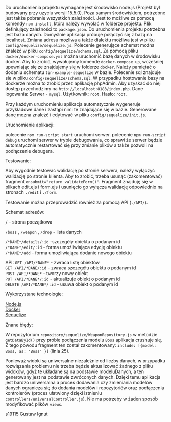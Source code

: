 Do uruchomienia projektu wymagane jest środowisko node.js (Projekt był budowany przy użyciu wersji 15.5.0). Poza samym środowiskiem,
potrzebne jest także pobranie wszystkich zależności. Jest to możliwe za pomocą komendy `npm install`, która należy wywołać w folderze projektu.
Plik definiujący zależności to `package.json`.
Do uruchomienia projektu potrzebna jest baza danych. Domyślnie aplikacja próbuje połączyć się z bazą na localhost.
Zmiana adresu możliwa a także dialektu możliwa jest w pliku `config/sequelize/sequelize.js`. 
Polecenie generujące schemat można znaleźć w pliku `config/sequelize/schema.sql`.
Za pomocą pliku `docker/docker-compose.yml` można uruchomić bazę danych w środowisku docker. Aby to zrobić, wywołujemy komendę `docker-compose up`, 
wcześniej upewniając się że znajdujemy się w folderze `docker`. 
Należy pamiętać o dodaniu schematu `tin-example-sequelize` w bazie. Polecenie sql znajduje sie w pliku `config/sequelize/schema.sql`.
W przypadku hostowanie bazy na dockerze można to zrobić przez aplikację phpAdmin. Aby uzyskać do niej dostęp przechodzimy na `http://localhost:8183/index.php`.
Dane logowania: Serwer - `mysql`. Użytkownik: `root`. Hasło: `root`. 

Przy każdym uruchomieniu aplikacja automatycznie wygeneruje przykładowe dane i zastąpi nimi te znajdujące się w bazie.
Generowane danę można znaleźć i edytować w pliku `config/sequelize/init.js`.

Uruchomienie aplikacji:

polecenie `npm run-script start` uruchomi serwer.
polecenie `npm run-script debug` uruchomi serwer w trybie debugowania, co sprawi że serwer będzie automatycznie restartować się przy zmianie plików a także pozwoli na podłączenie debugera.

Testowanie:

Aby wygodnie testować walidację po stronie serwera, należy wyłączyć walidację po stronie klienta. Aby to zrobić, trzeba usunąć (zakomentować)
fragment `onsubmit="return validateForm()"`. Fragment znajduję  się w plikach edit.ejs i form.ejs i usunięcio go wyłącza walidację odpowiednio na stronach
`./edit` i `./form`.  

Testowanie można przeprowadzić również za pomocą API (`./API/`).

Schemat adresów:

`/` - strona początkowa

`/boss` , `/weapon` , `/drop` - lista danych

`/*DANE*/details/:id` -szczegóły obiektu o podanym id <br/>
`/*DANE*/edit/:id` - forma umożliwiająca edycję obiektu <br/>
`/*DANE*/add` - forma umożliwiająca dodanie nowego obiektu <br/>

API:
`GET /API/*DANE*` - zwraca listę obiektów <br/>
`GET /API/*DANE/:id` - zwraca szczegółu obiektu o podanym id <br/>
`POST /API/*DANE*` - tworzy nowy obiekt <br/>
`PUT /API/*DANE*/:id` - aktualizuje obiekt o podanym id <br/>
`DELETE /API/*DANE*/:id` - usuwa obiekt o podanym id <br/>

Wykorzystane technologie:

[Node.js](https://nodejs.org) <br/>
[Docker](https://www.docker.com) <br/>
[Sequelize](https://sequelize.org) <br/>

Znane błędy:

W repozytorium `repository/sequelize/WeaponRepository.js` w metodzie `getDataById()` 
przy próbie podłączenia modelu `Boss` aplikacja crushuje się. Z tego powodu fragment ten 
został zakomentowany:
`include: [{model: Boss, as: 'Boss' }]` (linia 25).

Ponieważ widoki są uniwersalne niezależnie od liczby danych, w przypadku rozwiązania problemu nie trzeba będzie aktualizować
żadnego z pliku widoków, gdyż te układane są na podstawie modeluDanych, a ten generowany jest na podstawie zwróconych danych.
Dzięki temu aplikacja jest bardzo uniwersalna a proces dodawania czy zmieniania modelów danych ogranicza się do dodania modelów 
i repozytoriów oraz podłączenia kontrolerów (proces ułatwiony dzięki istnieniu `controllers/universalController.js`).
Nie ma potrzeby w żaden sposób modyfikować plików `views`.


s19115 Gustaw Ignut